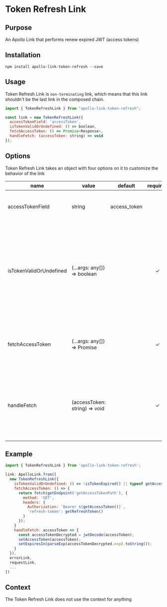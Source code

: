 # Token Refresh Link

## Purpose
An Apollo Link that performs renew expired JWT (access tokens)

## Installation

`npm install apollo-link-token-refresh --save`

## Usage
Token Refresh Link is `non-terminating` link, which means that this link shouldn't be the last link in the composed chain.

```js
import { TokenRefreshLink } from "apollo-link-token-refresh";

const link = new TokenRefreshLink({
  accessTokenField: 'accessToken',
  isTokenValidOrUndefined: () => boolean,
  fetchAccessToken: () => Promise<Response>,
  handleFetch: (accessToken: string) => void
});
```

## Options
Token Refresh Link takes an object with four options on it to customize the behavior of the link

|name|value|default|required|explanation|
|---|---|---|:---:|---|
|accessTokenField|string|access_token||This is a name of access token field in response
|isTokenValidOrUndefined|(...args: any[]) => boolean||✓|Indicates the current state of access token expiration. If token not yet expired or user doesn't have a token (guest) `true` should be returned|
|fetchAccessToken|(...args: any[]) => Promise<Response>||✓|Function covers fetch call with request fresh access token|
|handleFetch|(accessToken: string) => void||✓|Callback which receives a fresh token from Response. From here we can save token to the storage|

## Example
```js
import { TokenRefreshLink } from 'apollo-link-token-refresh';

link: ApolloLink.from([
  new TokenRefreshLink({
    isTokenValidOrUndefined: () => !isTokenExpired() || typeof getAccessToken() !== 'string'
    fetchAccessToken: () => {
      return fetch(getEndpoint('getAccessTokenPath'), {
        method: 'GET',
        headers: {
          Authorization: `Bearer ${getAccessToken()}`,
          'refresh-token': getRefreshToken()
        }
      });
    }
    handleFetch: accessToken => {
      const accessTokenDecrypted = jwtDecode(accessToken);
      setAccessToken(accessToken);
      setExpiresIn(parseExp(accessTokenDecrypted.exp).toString());
    }
  }),
  errorLink,
  requestLink,
  ...
])
```

## Context
The Token Refresh Link does not use the context for anything
